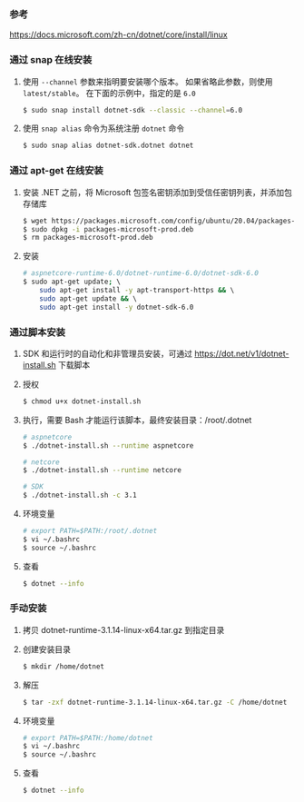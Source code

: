 ### 参考

  https://docs.microsoft.com/zh-cn/dotnet/core/install/linux

### 通过 snap 在线安装

1. 使用 `--channel` 参数来指明要安装哪个版本。 如果省略此参数，则使用 `latest/stable`。 在下面的示例中，指定的是 `6.0`
   
   ```bash
   $ sudo snap install dotnet-sdk --classic --channel=6.0
   ```

2. 使用 `snap alias` 命令为系统注册 `dotnet` 命令
   
   ```bash
   $ sudo snap alias dotnet-sdk.dotnet dotnet
   ```

### 通过 apt-get 在线安装

1. 安装 .NET 之前，将 Microsoft 包签名密钥添加到受信任密钥列表，并添加包存储库
   
   ```bash
   $ wget https://packages.microsoft.com/config/ubuntu/20.04/packages-microsoft-prod.deb -O packages-microsoft-prod.deb 
   $ sudo dpkg -i packages-microsoft-prod.deb
   $ rm packages-microsoft-prod.deb
   ```

2. 安装
   
   ```bash
   # aspnetcore-runtime-6.0/dotnet-runtime-6.0/dotnet-sdk-6.0
   $ sudo apt-get update; \  
       sudo apt-get install -y apt-transport-https && \  
       sudo apt-get update && \  
       sudo apt-get install -y dotnet-sdk-6.0
   ```

### 通过脚本安装

1. SDK 和运行时的自动化和非管理员安装，可通过 https://dot.net/v1/dotnet-install.sh 下载脚本

2. 授权
   
   ```bash
   $ chmod u+x dotnet-install.sh
   ```

3. 执行，需要 Bash 才能运行该脚本，最终安装目录：/root/.dotnet
   
   ```bash
   # aspnetcore
   $ ./dotnet-install.sh --runtime aspnetcore
   
   # netcore
   $ ./dotnet-install.sh --runtime netcore
   
   # SDK
   $ ./dotnet-install.sh -c 3.1  
   ```

4. 环境变量
   
   ```bash
   # export PATH=$PATH:/root/.dotnet
   $ vi ~/.bashrc
   $ source ~/.bashrc
   ```

5. 查看
   
   ```bash
   $ dotnet --info
   ```

### 手动安装

1. 拷贝 dotnet-runtime-3.1.14-linux-x64.tar.gz 到指定目录

2. 创建安装目录
   
   ```bash
   $ mkdir /home/dotnet
   ```

3. 解压
   
   ```bash
   $ tar -zxf dotnet-runtime-3.1.14-linux-x64.tar.gz -C /home/dotnet
   ```

4. 环境变量
   
   ```bash
   # export PATH=$PATH:/home/dotnet
   $ vi ~/.bashrc
   $ source ~/.bashrc
   ```

5. 查看
   
   ```bash
   $ dotnet --info
   ```